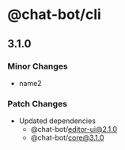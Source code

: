 # @chat-bot/cli

## 3.1.0

### Minor Changes

- name2

### Patch Changes

- Updated dependencies
  - @chat-bot/editor-ui@2.1.0
  - @chat-bot/core@3.1.0
